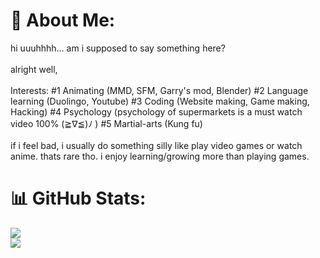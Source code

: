 # 💫 About Me:
hi uuuhhhh... am i supposed to say something here?<br><br>alright well,<br><br>Interests: #1 Animating (MMD, SFM, Garry's mod, Blender) #2 Language learning (Duolingo, Youtube) #3 Coding (Website making, Game making, Hacking) #4 Psychology (psychology of supermarkets is a must watch video 100% (≧∇≦)ﾉ ) #5 Martial-arts (Kung fu)<br><br>if i feel bad, i usually do something silly like play video games or watch anime. thats rare tho. i enjoy learning/growing more than playing games.

# 📊 GitHub Stats:
![](https://github-readme-stats.vercel.app/api?username=Nopy327&theme=dark&hide_border=false&include_all_commits=false&count_private=false)<br/>
![](https://nirzak-streak-stats.vercel.app/?user=Nopy327&theme=dark&hide_border=false)<br/>
